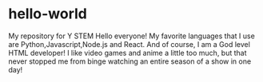 # hello-world
My repository for Y STEM
Hello everyone! My favorite languages that I use are Python,Javascript,Node.js and React. And of course, I am a God level HTML developer! 
I like video games and anime a little too much, but that never stopped me from binge watching an entire season of a show in one day! 
